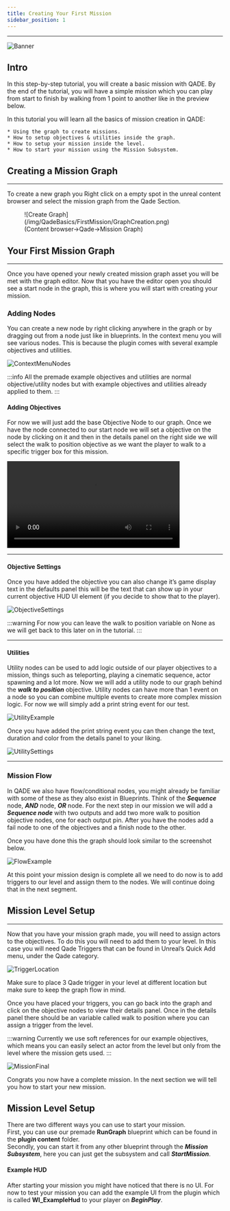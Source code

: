 ```yaml
---
title: Creating Your First Mission
sidebar_position: 1
---
```

<hr  /> 

![Banner](/img/QadeBanner.png)


## Intro
In this step-by-step tutorial, you will create a basic mission with QADE. By the end of the tutorial, you will have a simple mission which you can play from start to finish by walking from 1 point to another like in the preview below.

In this tutorial you will learn all the basics of mission creation in QADE:

    * Using the graph to create missions.
    * How to setup objectives & utilities inside the graph.
    * How to setup your mission inside the level.
    * How to start your mission using the Mission Subsystem.

## Creating a Mission Graph
<hr  /> 
To create a new graph you Right click on a empty spot in the unreal content browser and select the mission graph from the Qade Section.

<figure>
![Create Graph](/img/QadeBasics/FirstMission/GraphCreation.png)
<figcaption>(Content browser->Qade->Mission Graph)</figcaption>
</figure>

## Your First Mission Graph
<hr  /> 
Once you have opened your newly created mission graph asset you will be met with the graph editor.
Now that you have the editor open you should see a start node in the graph, this is where you will start with creating your mission.


### Adding Nodes
You can create a new node by right clicking anywhere in the graph or by dragging out from a node just like in blueprints.
In the context menu you will see various nodes. This is because the plugin comes with several example objectives and utilities.

![ContextMenuNodes](/img/QadeBasics/FirstMission/ContextMenuExample.png)

:::info
All the premade example objectives and utilities are normal objective/utility nodes but with example objectives and utilities already applied to them.
:::

#### Adding Objectives
For now we will just add the base Objective Node to our graph. Once we have the node connected to our start node we will set a objective on the node by clicking on it and then in the details panel on the right side we will select the walk to position objective as we want the player to walk to a specific trigger box for this mission.

<video controls width="80%">
    <source src="/img/QadeBasics/FirstMission/ExampleObjectiveVid.mp4"/>
</video>

<hr />

#### Objective Settings

Once you have added the objective you can also change it’s game display text in the defaults panel this will be the text that can show up in your current objective HUD UI element (if you decide to show that to the player). 



![ObjectiveSettings](/img/QadeBasics/FirstMission/ObjectiveSettings.png)

:::warning
For now you can leave the walk to position variable on None as we will get back to this later on in the tutorial.
:::
<hr  /> 

#### Utilities
Utility nodes can be used to add logic outside of our player objectives to a mission, things such as teleporting, playing a cinematic sequence, actor spawning and a lot more. Now we will add a utility node to our graph behind the ***walk to position*** objective. Utility nodes can have more than 1 event on a node so you can combine multiple events to create more complex mission logic. For now we will simply add a print string event for our test. 

![UtilityExample](/img/QadeBasics/FirstMission/UtilityExample.png)

Once you have added the print string event you can then change the text, duration and color from the details panel to your liking. 

![UtilitySettings](/img/QadeBasics/FirstMission/UtilitySettings.png)
<hr  /> 

### Mission Flow
In QADE we also have flow/conditional nodes, you might already be familiar with some of these as they also exist in Blueprints.
Think of the ***Sequence*** node, ***AND*** node, ***OR*** node.
For the next step in our mission we will add a ***Sequence node*** with two outputs and add two more walk to position objective nodes, one for each output pin.
After you have the nodes add a fail node to one of the objectives and a finish node to the other. 

Once you have done this the graph should look similar to the screenshot below.

![FlowExample](/img/QadeBasics/FirstMission/FlowExample.png)

At this point your mission design is complete all we need to do now is to add triggers to our level and assign them to the nodes. We will continue doing that in the next segment.

## Mission Level Setup
<hr  /> 

Now that you have your mission graph made, you will need to assign actors to the objectives. To do this you will need to add them to your level. In this case you will need Qade Triggers that can be found in Unreal’s Quick Add menu, under the Qade category.

![TriggerLocation](/img/QadeBasics/FirstMission/TriggerLocation.png)

Make sure to place 3 Qade trigger in your level at different location but make sure to keep the graph flow in mind. 

Once you have placed your triggers, you can go back into the graph and click on the objective nodes to view their details panel.
Once in the details panel there should be an variable called walk to position where you can assign a trigger from the level.

:::warning
Currently we use soft references for our example objectives, which means you can easily select an actor from the level but only from the level where the mission gets used.
:::

![MissionFinal](/img/QadeBasics/FirstMission/MissionFinal.png)

Congrats you now have a complete mission. In the next section we will tell you how to start your new mission.

## Mission Level Setup
There are two different ways you can use to start your mission. <br/>
First, you can use our premade **RunGraph** blueprint which can be found in the **plugin content** folder.
<br/>
Secondly, you can start it from any other blueprint through the ***Mission Subsystem***, here you can just get the subsystem and call ***StartMission***. 

#### Example HUD
After starting your mission you might have noticed that there is no UI. For now to test your mission you can add the example UI from the plugin which is called **WI_ExampleHud** to your player on ***BeginPlay***.